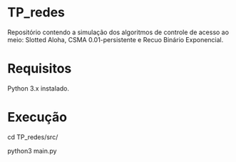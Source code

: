 # TP_redes
Repositório contendo a simulação dos algoritmos de controle de acesso ao meio: Slotted Aloha, CSMA 0.01-persistente e Recuo Binário Exponencial.
# Requisitos
Python 3.x instalado.
# Execução
cd TP_redes/src/

python3 main.py

